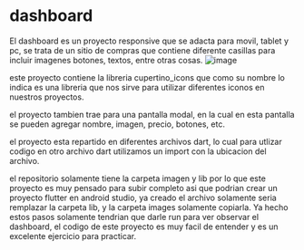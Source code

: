 # dashboard
El dashboard es un proyecto responsive que se adacta para movil, tablet y pc, se trata de un sitio de compras que contiene diferente casillas para incluir imagenes botones, textos, entre otras cosas.
![image](https://user-images.githubusercontent.com/110652225/208930350-fb40dc4d-8cce-47d8-9d26-07303c3e12fe.png)

este proyecto contiene la libreria cupertino_icons que como su nombre lo indica es una libreria que nos sirve para utilizar diferentes iconos en nuestros proyectos.

el proyecto tambien trae para una pantalla modal, en la cual en esta pantalla se pueden agregar nombre, imagen, precio, botones, etc.

el proyecto esta repartido en diferentes archivos dart, lo cual para utlizar codigo en otro archivo dart utilizamos un import con la ubicacion del archivo.

el repositorio solamente tiene la carpeta imagen y lib por lo que este proyecto es muy pensado para subir completo asi que podrian crear un proyecto flutter en android studio, ya creado el archivo solamente seria remplazar la carpeta lib, y la carpeta images solamente copiarla. Ya hecho estos pasos solamente tendrian que darle run para ver observar el dashboard, el codigo de este proyecto es muy facil de entender y es un excelente ejercicio para practicar. 

